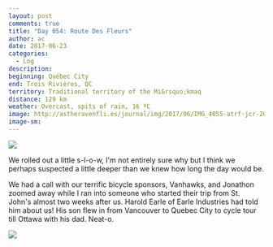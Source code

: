 ```yaml
---
layout: post
comments: true
title: "Day 054: Route Des Fleurs"
author: ac
date: 2017-06-23
categories:
  - Log
description: 
beginning: Québec City
end: Trois Rivières, QC
territory: Traditional territory of the Mi&rsquo;kmaq 
distance: 129 km
weather: Overcast, spits of rain, 16 ºC
image: http://astheravenfli.es/journal/img/2017/06/IMG_4055-atrf-jcr-2000-web.jpg
image-sm:
---
```


<img src="http://astheravenfli.es/journal/img/2017/06/IMG_4049-atrf-jcr-2000-web.jpg">

We rolled out a little s-l-o-w, I'm not entirely sure why but I think we perhaps suspected a little deeper than we knew how long the day would be.

We had a call with our terrific bicycle sponsors, Vanhawks, and Jonathon zoomed away while I ran into someone who started their trip from St. John's almost two weeks after us. Harold Earle of Earle Industries had told him about us! His son flew in from Vancouver to Quebec City to cycle tour till Ottawa with his dad. Neat-o.

<img src="http://astheravenfli.es/journal/img/2017/06/IMG_9855-atrf-ac-2000-web.jpg">